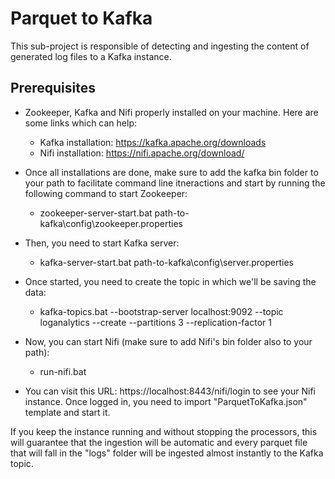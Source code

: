 # Parquet to Kafka
This sub-project is responsible of detecting and ingesting the content of generated log files to a Kafka instance.

## Prerequisites
- Zookeeper, Kafka and Nifi properly installed on your machine. Here are some links which can help:
    
    * Kafka installation: https://kafka.apache.org/downloads
    * Nifi installation: https://nifi.apache.org/download/

- Once all installations are done, make sure to add the kafka bin folder to your path to facilitate command line itneractions and start by running the following command to start Zookeeper:

    * zookeeper-server-start.bat path-to-kafka\config\zookeeper.properties

- Then, you need to start Kafka server:

    * kafka-server-start.bat path-to-kafka\config\server.properties

- Once started, you need to create the topic in which we'll be saving the data:

    * kafka-topics.bat --bootstrap-server localhost:9092 --topic loganalytics --create --partitions 3 --replication-factor 1

- Now, you can start Nifi (make sure to add Nifi's bin folder also to your path):

    * run-nifi.bat

- You can visit this URL: https://localhost:8443/nifi/login to see your Nifi instance. Once logged in, you need to import "ParquetToKafka.json" template and start it.

If you keep the instance running and without stopping the processors, this will guarantee that the ingestion will be automatic and every parquet file that will fall in the "logs" folder will be ingested almost instantly to the Kafka topic.